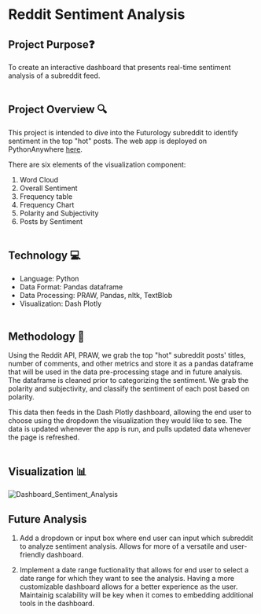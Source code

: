 # Reddit Sentiment Analysis
## Project Purpose:question:
To create an interactive dashboard that presents real-time sentiment analysis of a subreddit feed. 
<br><br>

## Project Overview :mag:
This project is intended to dive into the Futurology subreddit to identify sentiment in the top "hot" posts. The web app is deployed on PythonAnywhere <a href="http://roguelash.pythonanywhere.com" title="here">here</a>. 

There are six elements of the visualization component:
1. Word Cloud
2. Overall Sentiment 
3. Frequency table
4. Frequency Chart
5. Polarity and Subjectivity
6. Posts by Sentiment
<br><br>

## Technology :computer:
- Language: Python
- Data Format: Pandas dataframe
- Data Processing: PRAW, Pandas, nltk, TextBlob
- Visualization: Dash Plotly
<br><br>

## Methodology :memo:
Using the Reddit API, PRAW, we grab the top "hot" subreddit posts' titles, number of comments, and other metrics and store it as a pandas dataframe that will be used in the data pre-processing stage and in future analysis. The dataframe is cleaned prior to categorizing the sentiment. We grab the polarity and subjectivity, and classify the sentiment of each post based on polarity.

This data then feeds in the Dash Plotly dashboard, allowing the end user to choose using the dropdown the visualization they would like to see. The data is updated whenever the app is run, and pulls updated data whenever the page is refreshed.
<br><br>

## Visualization :bar_chart:
![Dashboard_Sentiment_Analysis](https://user-images.githubusercontent.com/10111217/230750792-8132cbe2-8557-4507-b7b8-c38af880b1e7.png)

## Future Analysis
1. Add a dropdown or input box where end user can input which subreddit to analyze sentiment analysis. Allows for more of a versatile and user-friendly dashboard. 

2. Implement a date range fuctionality that allows for end user to select a date range for which they want to see the analysis. Having a more customizable dashboard allows for a better experience as the user. Maintainig scalability will be key when it comes to embedding additional tools in the dashboard.



